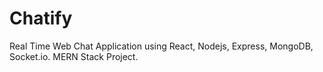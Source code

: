 # Chatify
Real Time Web Chat Application using React, Nodejs, Express, MongoDB, Socket.io. MERN Stack Project.
